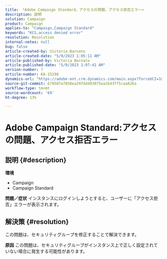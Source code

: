 ```yaml
---
title: 「Adobe Campaign Standard。アクセスの問題、アクセス拒否エラー»
description: 説明
solution: Campaign
product: Campaign
applies-to: "Campaign,Campaign Standard"
keywords: "KCS,access denied error"
resolution: Resolution
internal-notes: null
bug: false
article-created-by: Victoria Barnato
article-created-date: "5/9/2023 1:05:11 AM"
article-published-by: Victoria Barnato
article-published-date: "5/9/2023 1:07:41 AM"
version-number: 7
article-number: KA-15198
dynamics-url: "https://adobe-ent.crm.dynamics.com/main.aspx?forceUCI=1&pagetype=entityrecord&etn=knowledgearticle&id=8ea1ff85-05ee-ed11-8849-6045bd0065b6"
source-git-commit: 679507a7858ea29fdd493075ea1b43ff5caa826a
workflow-type: tm+mt
source-wordcount: '69'
ht-degree: 13%

---
```


# Adobe Campaign Standard:アクセスの問題、アクセス拒否エラー

## 説明 {#description}

<b>環境</b>
- Campaign
- Campaign Standard


<b>問題／症状</b>
インスタンスにログインしようとすると、ユーザーに「アクセス拒否」エラーが表示されます。


## 解決策 {#resolution}




この問題は、セキュリティグループを修正することで解決できます。


<b>原因</b>
この問題は、セキュリティグループがインスタンス上で正しく設定されていない場合に発生する可能性があります。
